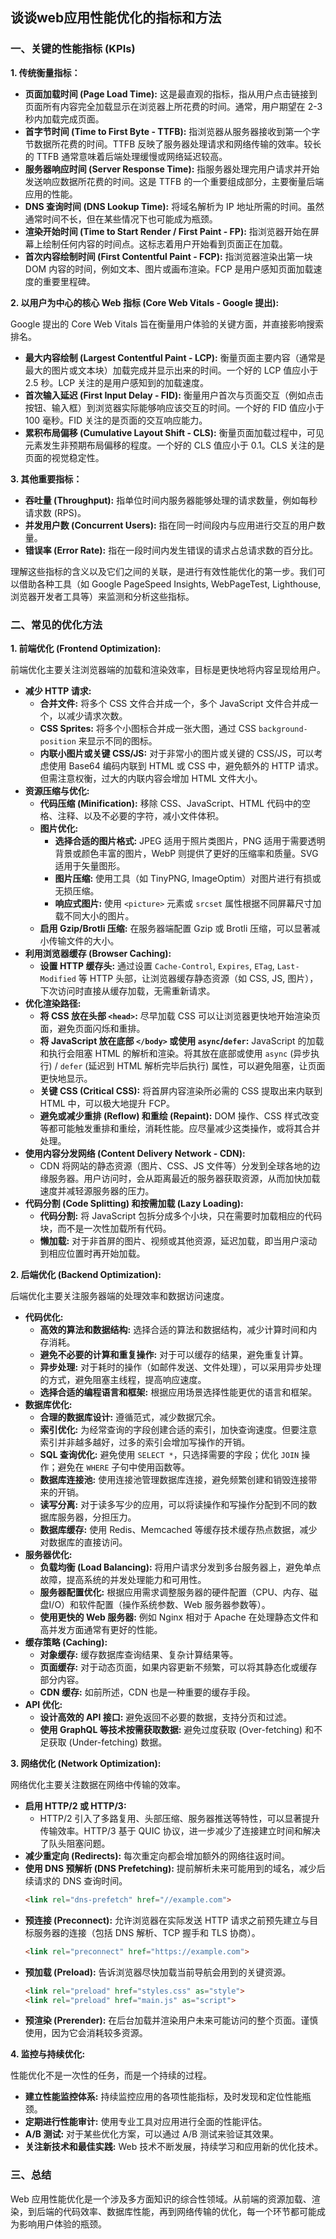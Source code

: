 ## 谈谈web应用性能优化的指标和方法

### 一、关键的性能指标 (KPIs)

**1. 传统衡量指标：**

* **页面加载时间 (Page Load Time):** 这是最直观的指标，指从用户点击链接到页面所有内容完全加载显示在浏览器上所花费的时间。通常，用户期望在 2-3 秒内加载完成页面。
* **首字节时间 (Time to First Byte - TTFB):** 指浏览器从服务器接收到第一个字节数据所花费的时间。TTFB 反映了服务器处理请求和网络传输的效率。较长的 TTFB 通常意味着后端处理缓慢或网络延迟较高。
* **服务器响应时间 (Server Response Time):** 指服务器处理完用户请求并开始发送响应数据所花费的时间。这是 TTFB 的一个重要组成部分，主要衡量后端应用的性能。
* **DNS 查询时间 (DNS Lookup Time):** 将域名解析为 IP 地址所需的时间。虽然通常时间不长，但在某些情况下也可能成为瓶颈。
* **渲染开始时间 (Time to Start Render / First Paint - FP):** 指浏览器开始在屏幕上绘制任何内容的时间点。这标志着用户开始看到页面正在加载。
* **首次内容绘制时间 (First Contentful Paint - FCP):** 指浏览器渲染出第一块 DOM 内容的时间，例如文本、图片或画布渲染。FCP 是用户感知页面加载速度的重要里程碑。

**2. 以用户为中心的核心 Web 指标 (Core Web Vitals - Google 提出):**

Google 提出的 Core Web Vitals 旨在衡量用户体验的关键方面，并直接影响搜索排名。

* **最大内容绘制 (Largest Contentful Paint - LCP):** 衡量页面主要内容（通常是最大的图片或文本块）加载完成并显示出来的时间。一个好的 LCP 值应小于 2.5 秒。LCP 关注的是用户感知到的加载速度。
* **首次输入延迟 (First Input Delay - FID):** 衡量用户首次与页面交互（例如点击按钮、输入框）到浏览器实际能够响应该交互的时间。一个好的 FID 值应小于 100 毫秒。FID 关注的是页面的交互响应能力。
* **累积布局偏移 (Cumulative Layout Shift - CLS):** 衡量页面加载过程中，可见元素发生非预期布局偏移的程度。一个好的 CLS 值应小于 0.1。CLS 关注的是页面的视觉稳定性。

**3. 其他重要指标：**

* **吞吐量 (Throughput):** 指单位时间内服务器能够处理的请求数量，例如每秒请求数 (RPS)。
* **并发用户数 (Concurrent Users):** 指在同一时间段内与应用进行交互的用户数量。
* **错误率 (Error Rate):** 指在一段时间内发生错误的请求占总请求数的百分比。

理解这些指标的含义以及它们之间的关联，是进行有效性能优化的第一步。我们可以借助各种工具（如 Google PageSpeed Insights, WebPageTest, Lighthouse, 浏览器开发者工具等）来监测和分析这些指标。

### 二、常见的优化方法

**1. 前端优化 (Frontend Optimization):**

前端优化主要关注浏览器端的加载和渲染效率，目标是更快地将内容呈现给用户。

* **减少 HTTP 请求:**
    * **合并文件:** 将多个 CSS 文件合并成一个，多个 JavaScript 文件合并成一个，以减少请求次数。
    * **CSS Sprites:** 将多个小图标合并成一张大图，通过 CSS `background-position` 来显示不同的图标。
    * **内联小图片或关键 CSS/JS:** 对于非常小的图片或关键的 CSS/JS，可以考虑使用 Base64 编码内联到 HTML 或 CSS 中，避免额外的 HTTP 请求。但需注意权衡，过大的内联内容会增加 HTML 文件大小。
* **资源压缩与优化:**
    * **代码压缩 (Minification):** 移除 CSS、JavaScript、HTML 代码中的空格、注释、以及不必要的字符，减小文件体积。
    * **图片优化:**
        * **选择合适的图片格式:** JPEG 适用于照片类图片，PNG 适用于需要透明背景或颜色丰富的图片，WebP 则提供了更好的压缩率和质量。SVG 适用于矢量图形。
        * **图片压缩:** 使用工具（如 TinyPNG, ImageOptim）对图片进行有损或无损压缩。
        * **响应式图片:** 使用 `<picture>` 元素或 `srcset` 属性根据不同屏幕尺寸加载不同大小的图片。
    * **启用 Gzip/Brotli 压缩:** 在服务器端配置 Gzip 或 Brotli 压缩，可以显著减小传输文件的大小。
* **利用浏览器缓存 (Browser Caching):**
    * **设置 HTTP 缓存头:** 通过设置 `Cache-Control`, `Expires`, `ETag`, `Last-Modified` 等 HTTP 头部，让浏览器缓存静态资源（如 CSS, JS, 图片），下次访问时直接从缓存加载，无需重新请求。
* **优化渲染路径:**
    * **将 CSS 放在头部 `<head>`:** 尽早加载 CSS 可以让浏览器更快地开始渲染页面，避免页面闪烁和重排。
    * **将 JavaScript 放在底部 `</body>` 或使用 `async`/`defer`:** JavaScript 的加载和执行会阻塞 HTML 的解析和渲染。将其放在底部或使用 `async` (异步执行) / `defer` (延迟到 HTML 解析完毕后执行) 属性，可以避免阻塞，让页面更快地显示。
    * **关键 CSS (Critical CSS):** 将首屏内容渲染所必需的 CSS 提取出来内联到 HTML 中，可以极大地提升 FCP。
    * **避免或减少重排 (Reflow) 和重绘 (Repaint):** DOM 操作、CSS 样式改变等都可能触发重排和重绘，消耗性能。应尽量减少这类操作，或将其合并处理。
* **使用内容分发网络 (Content Delivery Network - CDN):**
    * CDN 将网站的静态资源（图片、CSS、JS 文件等）分发到全球各地的边缘服务器。用户访问时，会从距离最近的服务器获取资源，从而加快加载速度并减轻源服务器的压力。
* **代码分割 (Code Splitting) 和按需加载 (Lazy Loading):**
    * **代码分割:** 将 JavaScript 包拆分成多个小块，只在需要时加载相应的代码块，而不是一次性加载所有代码。
    * **懒加载:** 对于非首屏的图片、视频或其他资源，延迟加载，即当用户滚动到相应位置时再开始加载。

**2. 后端优化 (Backend Optimization):**

后端优化主要关注服务器端的处理效率和数据访问速度。

* **代码优化:**
    * **高效的算法和数据结构:** 选择合适的算法和数据结构，减少计算时间和内存消耗。
    * **避免不必要的计算和重复操作:** 对于可以缓存的结果，避免重复计算。
    * **异步处理:** 对于耗时的操作（如邮件发送、文件处理），可以采用异步处理的方式，避免阻塞主线程，提高响应速度。
    * **选择合适的编程语言和框架:** 根据应用场景选择性能更优的语言和框架。
* **数据库优化:**
    * **合理的数据库设计:** 遵循范式，减少数据冗余。
    * **索引优化:** 为经常查询的字段创建合适的索引，加快查询速度。但要注意索引并非越多越好，过多的索引会增加写操作的开销。
    * **SQL 查询优化:** 避免使用 `SELECT *`，只选择需要的字段；优化 `JOIN` 操作；避免在 `WHERE` 子句中使用函数等。
    * **数据库连接池:** 使用连接池管理数据库连接，避免频繁创建和销毁连接带来的开销。
    * **读写分离:** 对于读多写少的应用，可以将读操作和写操作分配到不同的数据库服务器，分担压力。
    * **数据库缓存:** 使用 Redis、Memcached 等缓存技术缓存热点数据，减少对数据库的直接访问。
* **服务器优化:**
    * **负载均衡 (Load Balancing):** 将用户请求分发到多台服务器上，避免单点故障，提高系统的并发处理能力和可用性。
    * **服务器配置优化:** 根据应用需求调整服务器的硬件配置（CPU、内存、磁盘I/O）和软件配置（操作系统参数、Web 服务器参数等）。
    * **使用更快的 Web 服务器:** 例如 Nginx 相对于 Apache 在处理静态文件和高并发方面通常有更好的性能。
* **缓存策略 (Caching):**
    * **对象缓存:** 缓存数据库查询结果、复杂计算结果等。
    * **页面缓存:** 对于动态页面，如果内容更新不频繁，可以将其静态化或缓存部分内容。
    * **CDN 缓存:** 如前所述，CDN 也是一种重要的缓存手段。
* **API 优化:**
    * **设计高效的 API 接口:** 避免返回不必要的数据，支持分页和过滤。
    * **使用 GraphQL 等技术按需获取数据:** 避免过度获取 (Over-fetching) 和不足获取 (Under-fetching) 数据。

**3. 网络优化 (Network Optimization):**

网络优化主要关注数据在网络中传输的效率。

* **启用 HTTP/2 或 HTTP/3:**
    * HTTP/2 引入了多路复用、头部压缩、服务器推送等特性，可以显著提升传输效率。HTTP/3 基于 QUIC 协议，进一步减少了连接建立时间和解决了队头阻塞问题。
* **减少重定向 (Redirects):** 每次重定向都会增加额外的网络往返时间。
* **使用 DNS 预解析 (DNS Prefetching):** 提前解析未来可能用到的域名，减少后续请求的 DNS 查询时间。
    ```html
    <link rel="dns-prefetch" href="//example.com">
    ```
* **预连接 (Preconnect):** 允许浏览器在实际发送 HTTP 请求之前预先建立与目标服务器的连接（包括 DNS 解析、TCP 握手和 TLS 协商）。
    ```html
    <link rel="preconnect" href="https://example.com">
    ```
* **预加载 (Preload):** 告诉浏览器尽快加载当前导航会用到的关键资源。
    ```html
    <link rel="preload" href="styles.css" as="style">
    <link rel="preload" href="main.js" as="script">
    ```
* **预渲染 (Prerender):** 在后台加载并渲染用户未来可能访问的整个页面。谨慎使用，因为它会消耗较多资源。

**4. 监控与持续优化:**

性能优化不是一次性的任务，而是一个持续的过程。

* **建立性能监控体系:** 持续监控应用的各项性能指标，及时发现和定位性能瓶颈。
* **定期进行性能审计:** 使用专业工具对应用进行全面的性能评估。
* **A/B 测试:** 对于某些优化方案，可以通过 A/B 测试来验证其效果。
* **关注新技术和最佳实践:** Web 技术不断发展，持续学习和应用新的优化技术。

### 三、总结

Web 应用性能优化是一个涉及多方面知识的综合性领域。从前端的资源加载、渲染，到后端的代码效率、数据库性能，再到网络传输的优化，每一个环节都可能成为影响用户体验的瓶颈。